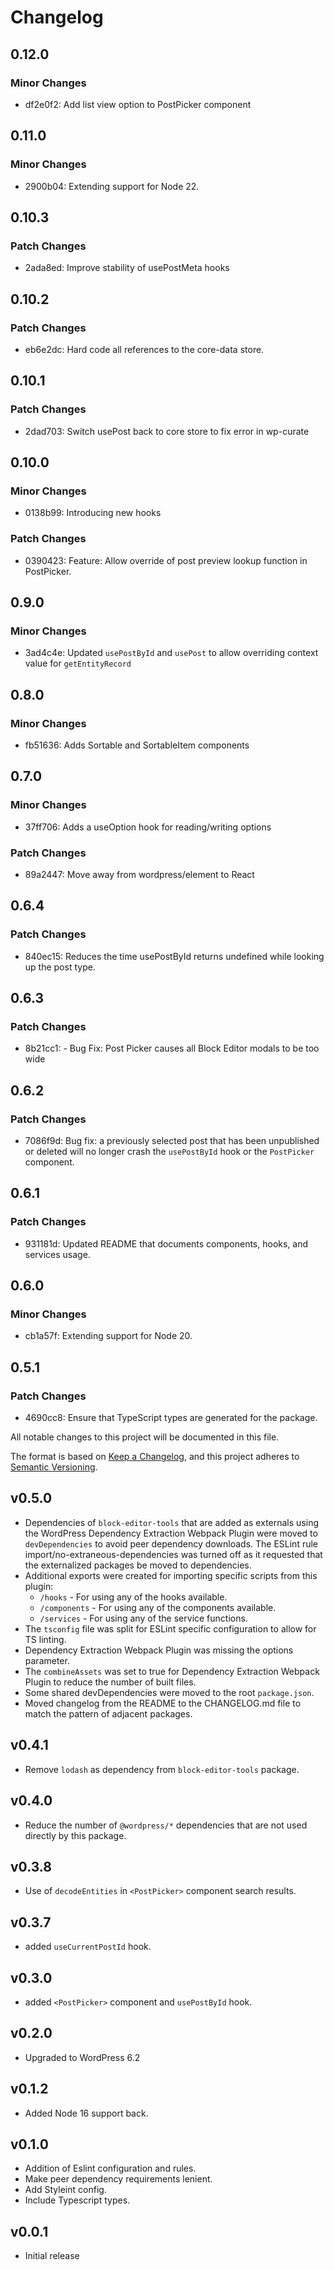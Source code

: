 # Changelog

## 0.12.0

### Minor Changes

- df2e0f2: Add list view option to PostPicker component

## 0.11.0

### Minor Changes

- 2900b04: Extending support for Node 22.

## 0.10.3

### Patch Changes

- 2ada8ed: Improve stability of usePostMeta hooks

## 0.10.2

### Patch Changes

- eb6e2dc: Hard code all references to the core-data store.

## 0.10.1

### Patch Changes

- 2dad703: Switch usePost back to core store to fix error in wp-curate

## 0.10.0

### Minor Changes

- 0138b99: Introducing new hooks

### Patch Changes

- 0390423: Feature: Allow override of post preview lookup function in PostPicker.

## 0.9.0

### Minor Changes

- 3ad4c4e: Updated `usePostById` and `usePost` to allow overriding context value for `getEntityRecord`

## 0.8.0

### Minor Changes

- fb51636: Adds Sortable and SortableItem components

## 0.7.0

### Minor Changes

- 37ff706: Adds a useOption hook for reading/writing options

### Patch Changes

- 89a2447: Move away from wordpress/element to React

## 0.6.4

### Patch Changes

- 840ec15: Reduces the time usePostById returns undefined while looking up the post type.

## 0.6.3

### Patch Changes

- 8b21cc1: - Bug Fix: Post Picker causes all Block Editor modals to be too wide

## 0.6.2

### Patch Changes

- 7086f9d: Bug fix: a previously selected post that has been unpublished or deleted will no longer crash the `usePostById` hook or the `PostPicker` component.

## 0.6.1

### Patch Changes

- 931181d: Updated README that documents components, hooks, and services usage.

## 0.6.0

### Minor Changes

- cb1a57f: Extending support for Node 20.

## 0.5.1

### Patch Changes

- 4690cc8: Ensure that TypeScript types are generated for the package.

All notable changes to this project will be documented in this file.

The format is based on [Keep a Changelog](https://keepachangelog.com/en/1.0.0/),
and this project adheres to [Semantic Versioning](https://semver.org/spec/v2.0.0.html).

## v0.5.0

- Dependencies of `block-editor-tools` that are added as externals using the WordPress Dependency Extraction Webpack Plugin were moved to `devDependencies` to avoid peer dependency downloads.
  The ESLint rule import/no-extraneous-dependencies was turned off as it requested that the externalized packages be moved to dependencies.
- Additional exports were created for importing specific scripts from this plugin:
  - `/hooks` - For using any of the hooks available.
  - `/components` - For using any of the components available.
  - `/services` - For using any of the service functions.
- The `tsconfig` file was split for ESLint specific configuration to allow for TS linting.
- Dependency Extraction Webpack Plugin was missing the options parameter.
- The `combineAssets` was set to true for Dependency Extraction Webpack Plugin to reduce the number of built files.
- Some shared devDependencies were moved to the root `package.json`.
- Moved changelog from the README to the CHANGELOG.md file to match the pattern of adjacent packages.

## v0.4.1

- Remove `lodash` as dependency from `block-editor-tools` package.

## v0.4.0

- Reduce the number of `@wordpress/*` dependencies that are not used directly by this package.

## v0.3.8

- Use of `decodeEntities` in `<PostPicker>` component search results.

## v0.3.7

- added `useCurrentPostId` hook.

## v0.3.0

- added `<PostPicker>` component and `usePostById` hook.

## v0.2.0

- Upgraded to WordPress 6.2

## v0.1.2

- Added Node 16 support back.

## v0.1.0

- Addition of Eslint configuration and rules.
- Make peer dependency requirements lenient.
- Add Styleint config.
- Include Typescript types.

## v0.0.1

- Initial release
